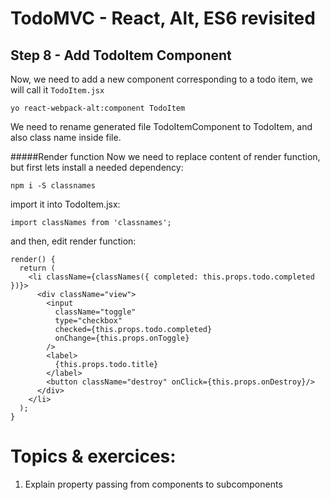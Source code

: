 
# TodoMVC - React, Alt, ES6 revisited


## Step 8 - Add TodoItem Component

Now, we need to add a new component corresponding to a todo item, we will call it `TodoItem.jsx`

``` 
yo react-webpack-alt:component TodoItem
```

We need to rename generated file TodoItemComponent to TodoItem, and also class name inside file.


#####Render function
Now we need to replace content of render function, but first lets install a needed dependency:

```
npm i -S classnames
```

import it into TodoItem.jsx:

``` 
import classNames from 'classnames';
``` 

and then, edit render function:

``` 
render() {
  return (
    <li className={classNames({ completed: this.props.todo.completed })}>
      <div className="view">
        <input
          className="toggle"
          type="checkbox"
          checked={this.props.todo.completed}
          onChange={this.props.onToggle}
        />
        <label>
          {this.props.todo.title}
        </label>
        <button className="destroy" onClick={this.props.onDestroy}/>
      </div>
    </li>
  );
}
```

# Topics & exercices:

1. Explain property passing from components to subcomponents
